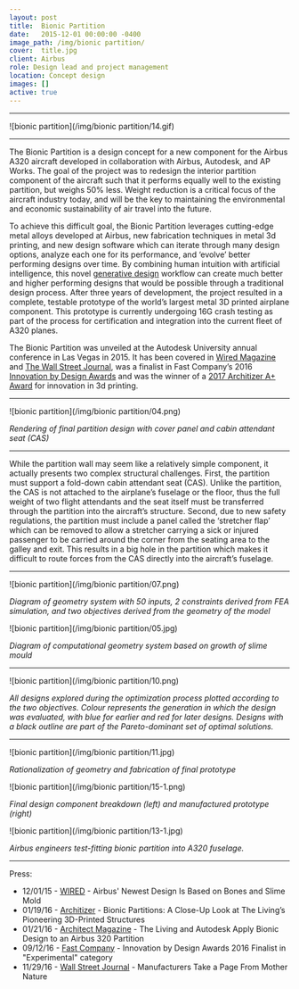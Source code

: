 ```yaml
---
layout: post
title:  Bionic Partition
date:   2015-12-01 00:00:00 -0400
image_path:	/img/bionic partition/
cover:  title.jpg
client: Airbus
role: Design lead and project management
location: Concept design
images: []
active: true
---
```


---

![bionic partition](/img/bionic partition/14.gif)

---

The Bionic Partition is a design concept for a new component for the Airbus A320 aircraft developed in collaboration with Airbus, Autodesk, and AP Works. The goal of the project was to redesign the interior partition component of the aircraft such that it performs equally well to the existing partition, but weighs 50% less. Weight reduction is a critical focus of the aircraft industry today, and will be the key to maintaining the environmental and economic sustainability of air travel into the future.

To achieve this difficult goal, the Bionic Partition leverages cutting-edge metal alloys developed at Airbus, new fabrication techniques in metal 3d printing, and new design software which can iterate through many design options, analyze each one for its performance, and ‘evolve’ better performing designs over time. By combining human intuition with artificial intelligence, this novel [generative design](https://medium.com/generative-design) workflow can create much better and higher performing designs that would be possible through a traditional design process. After three years of development, the project resulted in a complete, testable prototype of the world’s largest metal 3D printed airplane component. This prototype is currently undergoing 16G crash testing as part of the process for certification and integration into the current fleet of A320 planes.

The Bionic Partition was unveiled at the Autodesk University annual conference in Las Vegas in 2015. It has been covered in [Wired Magazine](https://www.wired.com/2015/12/airbuss-newest-design-is-based-on-slime-mold-and-bones/) and [The Wall Street Journal](https://www.wsj.com/articles/manufacturers-take-a-page-from-mother-nature-1480420802), was a finalist in Fast Company’s 2016 [Innovation by Design Awards](https://www.fastcodesign.com/product/bionic-partition) and was the winner of a [2017 Architizer A+ Award](http://awards.architizer.com/winners-gallery/?type=51) for innovation in 3d printing. 

---

![bionic partition](/img/bionic partition/04.png)

_Rendering of final partition design with cover panel and cabin attendant seat (CAS)_

---

While the partition wall may seem like a relatively simple component, it actually presents two complex structural challenges. First, the partition must support a fold-down cabin attendant seat (CAS). Unlike the partition, the CAS is not attached to the airplane’s fuselage or the floor, thus the full weight of two flight attendants and the seat itself must be transferred through the partition into the aircraft’s structure. Second, due to new safety regulations, the partition must include a panel called the ‘stretcher flap’ which can be removed to allow a stretcher carrying a sick or injured passenger to be carried around the corner from the seating area to the galley and exit. This results in a big hole in the partition which makes it difficult to route forces from the CAS directly into the aircraft’s fuselage.

---

![bionic partition](/img/bionic partition/07.png)

_Diagram of geometry system with 50 inputs, 2 constraints derived from FEA simulation, and two objectives derived from the geometry of the model_

![bionic partition](/img/bionic partition/05.jpg)

_Diagram of computational geometry system based on growth of slime mould_

---

![bionic partition](/img/bionic partition/10.png)

_All designs explored during the optimization process plotted according to the two objectives. Colour represents the generation in which the design was evaluated, with blue for earlier and red for later designs. Designs with a black outline are part of the Pareto-dominant set of optimal solutions._

---

![bionic partition](/img/bionic partition/11.jpg)

_Rationalization of geometry and fabrication of final prototype_

![bionic partition](/img/bionic partition/15-1.png)

_Final design component breakdown (left) and manufactured prototype (right)_

![bionic partition](/img/bionic partition/13-1.jpg)

_Airbus engineers test-fitting bionic partition into A320 fuselage._

---

Press:

- 12/01/15 - [WIRED](https://www.wired.com/2015/12/airbuss-newest-design-is-based-on-slime-mold-and-bones/) - Airbus' Newest Design Is Based on Bones and Slime Mold
- 01/19/16 - [Architizer](http://architizer.com/blog/bionic-partitions-the-living/) - Bionic Partitions: A Close-Up Look at The Living’s Pioneering 3D-Printed Structures
- 01/21/16 - [Architect Magazine](http://www.architectmagazine.com/technology/the-living-and-autodesk-apply-bionic-design-to-an-airbus-320-partition_o) - The Living and Autodesk Apply Bionic Design to an Airbus 320 Partition
- 09/12/16 - [Fast Company](https://www.fastcodesign.com/product/bionic-partition) - Innovation by Design Awards 2016 Finalist in "Experimental" category
- 11/29/16 - [Wall Street Journal](https://www.wsj.com/articles/manufacturers-take-a-page-from-mother-nature-1480420802) - Manufacturers Take a Page From Mother Nature
